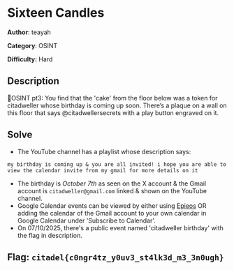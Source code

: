 # Sixteen Candles

**Author**: teayah 

**Category**: OSINT

**Difficulty:** Hard


## Description

🗼OSINT pt3:  You find that the 'cake' from the floor below was a token for citadweller whose birthday is coming up soon.  There’s a plaque on a wall on this floor that says @citadwellersecrets with a play button engraved on it.

## Solve

- The YouTube channel has a playlist whose description says: 

`my birthday is coming up & you are all invited! i hope you are able to view the calendar invite from my gmail for more details on it`

- The birthday is *October 7th* as seen on the X account & the Gmail account is `citadweller@gmail.com` linked & shown on the YouTube channel.
- Google Calendar events can be viewed by either using [Epieos](https://epieos.com/) OR adding the calendar of the Gmail account to your own calendar in Google Calendar under 'Subscribe to Calendar'.
- On 07/10/2025, there's a public event named 'citadweller birthday' with the flag in description.

## Flag: `citadel{c0ngr4tz_y0uv3_st4lk3d_m3_3n0ugh}`


